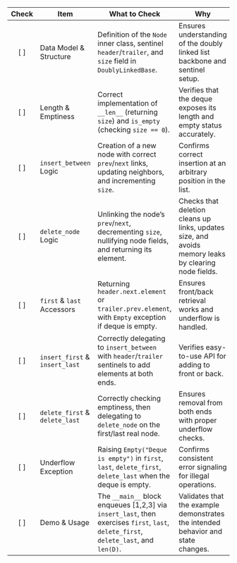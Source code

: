 | Check | Item                           | What to Check                                                                                                                          | Why                                                                                                  |
| :---: | ------------------------------ | -------------------------------------------------------------------------------------------------------------------------------------- | ---------------------------------------------------------------------------------------------------- |
|  \[ ] | Data Model & Structure         | Definition of the `Node` inner class, sentinel `header`/`trailer`, and `size` field in `DoublyLinkedBase`.                             | Ensures understanding of the doubly linked list backbone and sentinel setup.                         |
|  \[ ] | Length & Emptiness             | Correct implementation of `__len__` (returning `size`) and `is_empty` (checking `size == 0`).                                          | Verifies that the deque exposes its length and empty status accurately.                              |
|  \[ ] | `insert_between` Logic         | Creation of a new node with correct `prev`/`next` links, updating neighbors, and incrementing `size`.                                  | Confirms correct insertion at an arbitrary position in the list.                                     |
|  \[ ] | `delete_node` Logic            | Unlinking the node’s `prev`/`next`, decrementing `size`, nullifying node fields, and returning its element.                            | Checks that deletion cleans up links, updates size, and avoids memory leaks by clearing node fields. |
|  \[ ] | `first` & `last` Accessors     | Returning `header.next.element` or `trailer.prev.element`, with `Empty` exception if deque is empty.                                   | Ensures front/back retrieval works and underflow is handled.                                         |
|  \[ ] | `insert_first` & `insert_last` | Correctly delegating to `insert_between` with `header`/`trailer` sentinels to add elements at both ends.                               | Verifies easy-to-use API for adding to front or back.                                                |
|  \[ ] | `delete_first` & `delete_last` | Correctly checking emptiness, then delegating to `delete_node` on the first/last real node.                                            | Ensures removal from both ends with proper underflow checks.                                         |
|  \[ ] | Underflow Exception            | Raising `Empty("Deque is empty")` in `first`, `last`, `delete_first`, `delete_last` when the deque is empty.                           | Confirms consistent error signaling for illegal operations.                                          |
|  \[ ] | Demo & Usage                   | The `__main__` block enqueues \[1,2,3] via `insert_last`, then exercises `first`, `last`, `delete_first`, `delete_last`, and `len(D)`. | Validates that the example demonstrates the intended behavior and state changes.                     |
